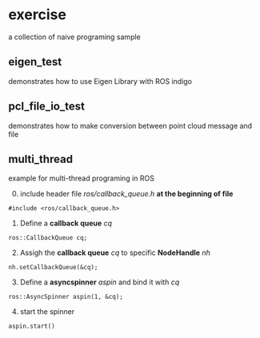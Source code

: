 # exercise
a collection of naive programing sample

## eigen_test
demonstrates how to use Eigen Library with ROS indigo

## pcl_file_io_test
demonstrates how to make conversion between point cloud message and file

## multi_thread
example for multi-thread programing in ROS

0. include header file *ros/callback_queue.h* **at the beginning of file**
```
#include <ros/callback_queue.h>
```
1. Define a **callback queue** *cq*
```
ros::CallbackQueue cq;
```
2. Assigh the **callback queue** *cq* to specific **NodeHandle** *nh*
```
nh.setCallbackQueue(&cq);
```
3. Define a **asyncspinner** *aspin* and bind it with *cq*
```
ros::AsyncSpinner aspin(1, &cq);
```
4. start the spinner 
```
aspin.start()
```
